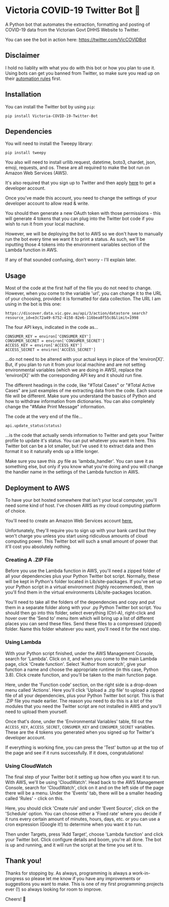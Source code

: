 # Victoria COVID-19 Twitter Bot 🤖

A Python bot that automates the extraction, formatting and posting of COVID-19 data from the Victorian Govt DHHS Website to Twitter.

You can see the bot in action here: https://twitter.com/VicCOVIDBot

## Disclaimer

I hold no liablity with what you do with this bot or how you plan to use it. Using bots can get you banned from Twitter, so make sure you read up on their [automation rules](https://help.twitter.com/en/rules-and-policies/twitter-automation) first.

## Installation

You can install the Twitter bot by using `pip`:

    pip install Victoria-COVID-19-Twitter-Bot

## Dependencies

You will need to install the Tweepy library:

    pip install tweepy
    
You also will need to install urllib.request, datetime, boto3, chardet, json, emoji, requests, and os. These are all required to make the bot run on Amazon Web Services (AWS).

It's also required that you sign up to Twitter and then apply [here](https://developer.twitter.com) to get a developer account.

Once you've made this account, you need to change the settings of your developer account to allow read & write.

You should then generate a new OAuth token with those permissions - this will generate 4 tokens that you can plug into the Twitter bot code if you wish to run it from your local machine.

However, we will be deploying the bot to AWS so we don't have to manually run the bot every time we want it to print a status. As such, we'll be inputting those 4 tokens into the environment variables section of the Lambda function in AWS.

If any of that sounded confusing, don't worry - I'll explain later.

## Usage

Most of the code at the first half of the file you do not need to change. However, when you come to the variable 'url', you can change it to the URL of your choosing, provided it is formatted for data collection. The URL I am using in the bot is this one:

    https://discover.data.vic.gov.au/api/3/action/datastore_search?resource_id=e3c72a49-6752-4158-82e6-116bea8f55c8&limit=1998
    
The four API keys, indicated in the code as...

    CONSUMER_KEY = environ['CONSUMER_KEY']
    CONSUMER_SECRET = environ['CONSUMER_SECRET']
    ACCESS_KEY = environ['ACCESS_KEY']
    ACCESS_SECRET = environ['ACCESS_SECRET']

...do not need to be altered with your actual keys in place of the 'environ[X]'. But, if you plan to run it from your local machine and are not setting environmental variables (which we are doing in AWS), replace the 'environ[X]' with the corresponding API key and it should run fine.

The different headings in the code, like "#Total Cases" or "#Total Active Cases" are just examples of me extracting data from the code. Each source file will be different. Make sure you understand the basics of Python and how to withdraw information from dictionaries. You can also completely change the "#Make Print Message" information.

The code at the very end of the file...

    api.update_status(status)
    
...is the code that actually sends information to Twitter and gets your Twitter profile to update it's status. You can put whatever you want in here. This Twitter bot can be a lot smaller, but I've used it to extract data and then format it so it naturally ends up a little longer.

Make sure you save this .py file as 'lambda_handler'. You can save it as something else, but only if you know what you're doing and you will change the handler name in the settings of the Lambda function in AWS.

## Deployment to AWS

To have your bot hosted somewhere that isn't your local computer, you'll need some kind of host. I've chosen AWS as my cloud computing platform of choice.

You'll need to create an Amazon Web Services account [here.](https://aws.amazon.com/)

Unfortunately, they'll require you to sign up with your bank card but they won't charge you unless you start using ridiculous amounts of cloud computing power. This Twitter bot will such a small amount of power that it'll cost you absolutely nothing.

### Creating A .ZIP File

Before you use the Lambda function in AWS, you'll need a zipped folder of all your dependencies plus your Python Twitter bot script. Normally, these will be kept in Python's folder located in Lib/site-packages. If you've set up your Python script in a virtual environment (highly recommended), then you'll find them in the virtual environments Lib/site-packages location.

You'll need to take all the folders of the dependencies and copy and put them in a separate folder along with your .py Python Twitter bot script. You should then go into this folder, select everything (Ctrl-A), right-click and hover over the 'Send to' menu item which will bring up a list of different places you can send these files. Send these files to a compressed (zipped) folder. Name this folder whatever you want, you'll need it for the next step.

### Using Lambda

With your Python script finished, under the AWS Management Console, search for 'Lambda'. Click on it, and when you come to the main Lambda page, click 'Create function'. Select 'Author from scratch', give your function a name and choose the appropriate runtime (in this case, Python 3.8). Click create function, and you'll be taken to the main function page.

Here, under the 'Function code' section, on the right side is a drop-down menu called 'Actions'. Here you'll click 'Upload a .zip file' to upload a zipped file of all your dependencies, plus your Python Twitter bot script. This is that .ZIP file you made earlier. The reason you need to do this is a lot of the modules that you need the Twitter script are not installed in AWS and you'll need to upload them yourself.

Once that's done, under the 'Environmental Variables' table, fill out the `ACCESS_KEY`, `ACCESS_SECRET`, `CONSUMER_KEY` and `CONSUMER_SECRET` variables. These are the 4 tokens you generated when you signed up for Twitter's developer account.

If everything is working fine, you can press the 'Test' button up at the top of the page and see if it runs successfully. If it does, congratulations!

### Using CloudWatch

The final step of your Twitter bot it setting up how often you want it to run. With AWS, we'll be using 'CloudWatch'. Head back to the AWS Management Console, search for 'CloudWatch', click on it and on the left side of the page there will be a menu. Under the 'Events' tab, there will be a smaller heading called 'Rules' - click on this.

Here, you should click 'Create rule' and under 'Event Source', click on the 'Schedule' option. You can choose either a 'Fixed rate' where you decide if it runs every certain amount of minutes, hours, days, etc. or you can use a cron expression (Google it!) to determine when you want it to run. 

Then under Targets, press 'Add Target', choose 'Lambda function' and click your Twitter bot. Click configure details and boom, you're all done. The bot is up and running, and it will run the script at the time you set it to.

## Thank you!

Thanks for stopping by. As always, programming is always a work-in-progress so please let me know if you have any improvements or suggestions you want to make. This is one of my first programming projects ever (!) so always looking for room to improve. 

Cheers! 🍻
